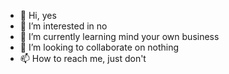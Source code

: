 - 👋 Hi, yes
- 👀 I’m interested in no
- 🌱 I’m currently learning mind your own business
- 💞️ I’m looking to collaborate on nothing
- 📫 How to reach me, just don't
